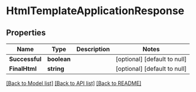 # HtmlTemplateApplicationResponse

## Properties
Name | Type | Description | Notes
------------ | ------------- | ------------- | -------------
**Successful** | **boolean** |  | [optional] [default to null]
**FinalHtml** | **string** |  | [optional] [default to null]

[[Back to Model list]](../README.md#documentation-for-models) [[Back to API list]](../README.md#documentation-for-api-endpoints) [[Back to README]](../README.md)


